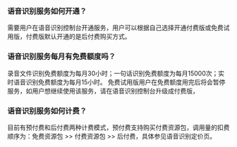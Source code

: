 ### 语音识别服务如何开通？
需要用户在语音识别控制台开通服务，用户可以根据自己选择开通付费版或免费试用版，付费版默认开通的是后付费购买方式。
### 语音识别服务每月有免费额度吗？
录音文件识别免费额度为每月30小时；一句话识别免费额度为每月15000次；实时语音识别免费额度为每月15小时。
免费试用版用户在免费额度用完后将会暂停服务，如用户想继续使用该服务，请在语音识别控制台升级成付费版，
### 语音识别服务如何计费？
目前有预付费和后付费两种计费模式，预付费支持购买付费资源包，调用量的扣费顺序为：免费资源包 >> 付费资源包 >> 后付费，具体参见语音识别定价页。


